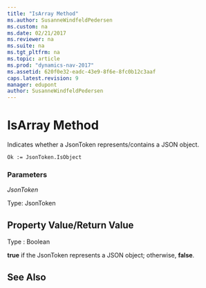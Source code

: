 ```yaml
---
title: "IsArray Method"
ms.author: SusanneWindfeldPedersen
ms.custom: na
ms.date: 02/21/2017
ms.reviewer: na
ms.suite: na
ms.tgt_pltfrm: na
ms.topic: article
ms.prod: "dynamics-nav-2017"
ms.assetid: 620f0e32-eadc-43e9-8f6e-8fc0b12c3aaf
caps.latest.revision: 9
manager: edupont
author: SusanneWindfeldPedersen
---
```


# IsArray Method

Indicates whether a JsonToken represents/contains a JSON object.

```
Ok := JsonToken.IsObject
```

### Parameters
*JsonToken*

Type: JsonToken

## Property Value/Return Value
Type : Boolean

**true** if the JsonToken represents a JSON object; otherwise, **false**.

## See Also